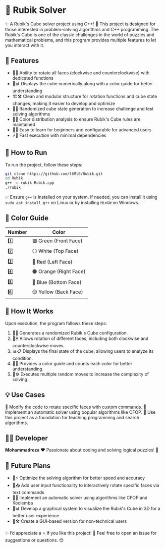 # 🧩 Rubik Solver

✨ A Rubik's Cube solver project using C++! 🚀 This project is designed for those interested in problem-solving algorithms and C++ programming. The Rubik's Cube is one of the classic challenges in the world of puzzles and mathematical problems, and this program provides multiple features to let you interact with it.

## 📌 Features
- 🔄✨ Ability to rotate all faces (clockwise and counterclockwise) with dedicated functions
- 🎨📊 Displays the cube numerically along with a color guide for better understanding
- 🏗🛠️ Clean and modular structure for rotation functions and cube state changes, making it easier to develop and optimize
- 🎲🔀 Randomized cube state generation to increase challenge and test solving algorithms
- 📏📌 Color distribution analysis to ensure Rubik's Cube rules are maintained
- 🧠📖 Easy to learn for beginners and configurable for advanced users
- ⚡🎯 Fast execution with minimal dependencies

## 🚀 How to Run
To run the project, follow these steps:

```sh
git clone https://github.com/l6Ml6/Rubik.git
cd Rubik
g++ -o rubik Rubik.cpp
./rubik
```

✅ Ensure `g++` is installed on your system. If needed, you can install it using `sudo apt install g++` on Linux or by installing `MinGW` on Windows.

## 🎨 Color Guide
| Number | Color |
|------|------|
| 1️⃣  | 🟩 Green (Front Face) |
| 2️⃣  | ⚪ White (Top Face) |
| 3️⃣  | 🔴 Red (Left Face) |
| 4️⃣  | 🟠 Orange (Right Face) |
| 5️⃣  | 🔵 Blue (Bottom Face) |
| 6️⃣  | 🟡 Yellow (Back Face) |

## 📜 How It Works
Upon execution, the program follows these steps:
1. 🎲🔀 Generates a randomized Rubik's Cube configuration.
2. 🔄🖲️ Allows rotation of different faces, including both clockwise and counterclockwise moves.
3. 📊📋 Displays the final state of the cube, allowing users to analyze its condition.
4. 🎨📌 Provides a color guide and counts each color for better understanding.
5. 📜⚙️ Executes multiple random moves to increase the complexity of solving.

## 💡 Use Cases
🔹 Modify the code to rotate specific faces with custom commands.
🔹 Implement an automatic solver using popular algorithms like CFOP.
🔹 Use this project as a foundation for teaching programming and search algorithms.

## 👨‍💻 Developer
**Mohammadreza** ❤️ Passionate about coding and solving logical puzzles! 🤖

## 🎯 Future Plans
- 🔹⚡ Optimize the solving algorithm for better speed and accuracy
- 🔹📥 Add user input functionality to interactively rotate specific faces via text commands
- 🔹🤖 Implement an automatic solver using algorithms like CFOP and Kociemba
- 🔹📊 Develop a graphical system to visualize the Rubik's Cube in 3D for a better user experience
- 🔹🛠 Create a GUI-based version for non-technical users

✨ I’d appreciate a ⭐️ if you like this project! 🚀 Feel free to open an issue for suggestions or questions. 😊

